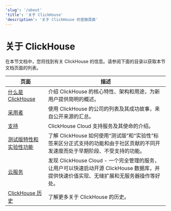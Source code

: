 ```yaml
---
'slug': '/about'
'title': '关于 ClickHouse'
'description': '关于 ClickHouse 的登錄頁面'
---
```



# 关于 ClickHouse

在本节文档中，您将找到有关 ClickHouse 的信息。请参阅下面的目录以获取本节文档页面的列表。

| 页面                                           | 描述                                                                                                                                                                                                       |
|------------------------------------------------|-------------------------------------------------------------------------------------------------------------------------------------------------------------------------------------------------------------------|
| [什么是 ClickHouse](/about-clickhouse)        | 介绍 ClickHouse 的核心特性、架构和用途，为新用户提供简明的概述。                                                                                                        |
| [采用者](/about-us/adopters)                          | 使用 ClickHouse 的公司的列表及其成功故事，来自公开来源的汇总。                                                                                                                     |
| [支持](/about-us/support)                   | ClickHouse Cloud 支持服务及其使命的介绍。                                                                                                                                           |
| [测试版特性和实验性功能](/beta-and-experimental-features) | 了解 ClickHouse 如何使用“测试版”和“实验性”标签来区分正式支持的功能和由于社区贡献的不同开发速度而处于早期阶段、不受支持的功能。 |
| [云服务](/about-us/cloud)               | 发现 ClickHouse Cloud - 一个完全管理的服务，让用户可以快速启动开源 ClickHouse 数据库，并提供快速价值实现、无缝扩展和无服务器操作等好处。       |
| [ClickHouse 历史](/about-us/history)        | 了解更多关于 ClickHouse 的历史。                                                                                                                                                                       |
